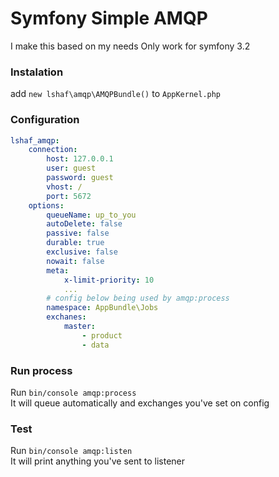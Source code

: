 # Symfony Simple AMQP

I make this based on my needs
Only work for symfony 3.2

### Instalation

add `new lshaf\amqp\AMQPBundle()` to `AppKernel.php`

### Configuration
```yaml
lshaf_amqp:
    connection:
        host: 127.0.0.1
        user: guest
        password: guest
        vhost: /
        port: 5672
    options:
        queueName: up_to_you
        autoDelete: false
        passive: false
        durable: true
        exclusive: false
        nowait: false
        meta:
            x-limit-priority: 10
            ...
        # config below being used by amqp:process
        namespace: AppBundle\Jobs
        exchanes:
            master:
                - product
                - data
```

### Run process

Run `bin/console amqp:process`  
It will queue automatically and exchanges you've set on config

### Test

Run `bin/console amqp:listen`  
It will print anything you've sent to listener
